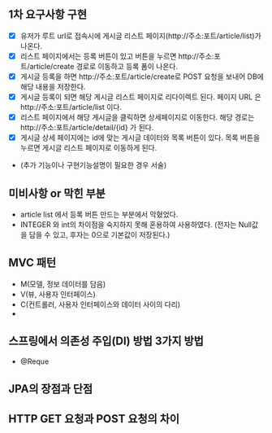 ## 1차 요구사항 구현
- [x] 유저가 루트 url로 접속시에 게시글 리스트 페이지(http://주소:포트/article/list)가 나온다.
- [x] 리스트 페이지에서는 등록 버튼이 있고 버튼을 누르면 http://주소:포트/article/create 경로로 이동하고 등록 폼이 나온다.
- [x] 게시글 등록을 하면 http://주소:포트/article/create로 POST 요청을 보내어 DB에 해당 내용을 저장한다.
- [x] 게시글 등록이 되면 해당 게시글 리스트 페이지로 리다이렉트 된다. 페이지 URL 은 http://주소:포트/article/list 이다.
- [x] 리스트 페이지에서 해당 게시글을 클릭하면 상세페이지로 이동한다. 해당 경로는 http://주소:포트/article/detail/{id} 가 된다.
- [x] 게시글 상세 페이지에는 id에 맞는 게시글 데이터와 목록 버튼이 있다. 목록 버튼을 누르면 게시글 리스트 페이지로 이동하게 된다.

- (추가 기능이나 구현기능설명이 필요한 경우 서술)

## 미비사항 or 막힌 부분
- article list 에서 등록 버튼 만드는 부분에서 막혔었다.
- INTEGER 와 int의 차이점을 숙지하지 못해 혼용하여 사용하였다. (전자는 Null값을 담을 수 있고, 후자는 0으로 기본값이 저장된다.)

## MVC 패턴
- M(모델, 정보 데이터를 담음)
- V(뷰, 사용자 인터페이스)
- C(컨트롤러, 사용자 인터페이스와 데이터 사이의 다리)
- 

## 스프링에서 의존성 주입(DI) 방법 3가지 방법
- @Reque

## JPA의 장점과 단점

## HTTP GET 요청과 POST 요청의 차이